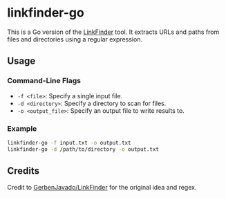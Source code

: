 # linkfinder-go

This is a Go version of the [LinkFinder](https://github.com/GerbenJavado/LinkFinder) tool. It extracts URLs and paths from files and directories using a regular expression.

## Usage

### Command-Line Flags

- `-f <file>`: Specify a single input file.
- `-d <directory>`: Specify a directory to scan for files.
- `-o <output_file>`: Specify an output file to write results to.

### Example

```sh
linkfinder-go -f input.txt -o output.txt
linkfinder-go -d /path/to/directory -o output.txt
```

## Credits

Credit to [GerbenJavado/LinkFinder](https://github.com/GerbenJavado/LinkFinder) for the original idea and regex.
